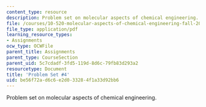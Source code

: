 ```yaml
---
content_type: resource
description: Problem set on molecular aspects of chemical engineering.
file: /courses/10-520-molecular-aspects-of-chemical-engineering-fall-2004/be56f72ad6c6e2d033284f1a33d92bb6_10_520_ps4.pdf
file_type: application/pdf
learning_resource_types:
- Assignments
ocw_type: OCWFile
parent_title: Assignments
parent_type: CourseSection
parent_uid: 5c7cdadf-3fd5-119d-8d6c-79fb83d293a2
resourcetype: Document
title: 'Problem Set #4'
uid: be56f72a-d6c6-e2d0-3328-4f1a33d92bb6
---
```

Problem set on molecular aspects of chemical engineering.

